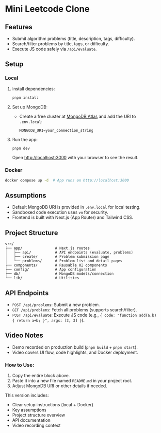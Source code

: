 
# Mini Leetcode Clone

## **Features**
- Submit algorithm problems (title, description, tags, difficulty).
- Search/filter problems by title, tags, or difficulty.
- Execute JS code safely via `/api/evaluate`.

## **Setup**
### **Local**
1. Install dependencies:
   ```bash
   pnpm install
   ```
2. Set up MongoDB:
   - Create a free cluster at [MongoDB Atlas](https://www.mongodb.com/atlas) and add the URI to `.env.local`:
     ```env
     MONGODB_URI=your_connection_string
     ```
3. Run the app:
   ```bash
   pnpm dev
   ```
   
    Open [http://localhost:3000](http://localhost:3000) with your browser to see the result.


### **Docker**
```bash
docker compose up -d  # App runs on http://localhost:3000
```

## **Assumptions**
- Default MongoDB URI is provided in `.env.local` for local testing.
- Sandboxed code execution uses `vm` for security.
- Frontend is built with Next.js (App Router) and Tailwind CSS.

## **Project Structure**
```
src/
├── app/               # Next.js routes
│   ├── api/           # API endpoints (evaluate, problems)
│   ├── create/        # Problem submission page
│   └── problems/      # Problem list and detail pages
├── components/        # Reusable UI components
├── config/            # App configuration
├── db/                # MongoDB models/connection
└── lib/               # Utilities

```

## **API Endpoints**
- `POST /api/problems`: Submit a new problem.
- `GET /api/problems`: Fetch all problems (supports search/filter).
- `POST /api/evaluate`: Execute JS code (e.g., `{ code: "function add(a,b) { return a+b; }", args: [2, 3] }`).

## **Video Notes**
- Demo recorded on production build (`pnpm build` + `pnpm start`).
- Video covers UI flow, code highlights, and Docker deployment.

### How to Use:
1. Copy the entire block above.
2. Paste it into a new file named `README.md` in your project root.
3. Adjust MongoDB URI or other details if needed.

This version includes:
- Clear setup instructions (local + Docker)
- Key assumptions
- Project structure overview
- API documentation
- Video recording context